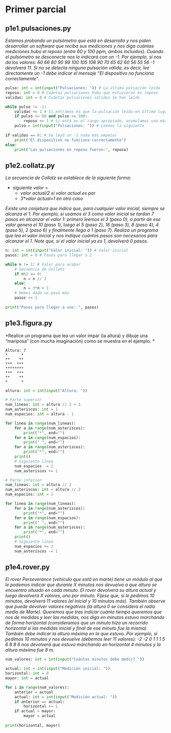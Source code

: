 # Primer parcial

## p1e1.pulsaciones.py

*Estamos probando un pulsómetro que está en desarrollo y nos piden desarrollar un software que reciba sus mediciones y nos diga cuántas mediciones hubo el reposo (entre 60 y 100 ppm, ambos incluidos). Cuando el pulsómetro se desconecte nos lo indicará con un -1. Por ejemplo, si nos da los valores: 60 66 80 90 99 100 105 108 90 70 65 62 60 56 55 56 -1 devolverá 11. Si no se detecta ninguna pulsación válida, es decir, lee directamente un -1 debe indicar el mensaje “El dispositivo no funciona correctamente”.*

```python
pulso: int = int(input("Pulsaciones: ")) # La última pulsación leída
reposo: int = 0 # Cuántas pulsaciones hubo que estuvieran en reposo
validas: int = 0 # Cuántas pulsaciones válidas se han leído

while pulso != -1:
    validas += 1 # Si entramos es que la pulsación leída en último lugar fue válida y hay que contarla
    if pulso >= 60 and pulso <= 100:
        reposo += 1 # Si está en el rango apropiado, acumulamos una más en resposo  
    pulso = int(input("Pulsaciones: ")) # Leemos la siguiente
    
if validas == 0: # Se leyó un -1 nada más empezar
    print("El dispositivo no funciona correctamente")
else:
    print("Las pulsaciones en reposo fueron:", reposo)
```

## p1e2.collatz.py

*La secuencia de Collatz se establece de la siguiente forma:*

* *siguiente valor =*
  * *valor actual/2  si valor actual es par*
  * *3\*valor actual+1  en otro caso*

*Existe una conjetura que indica que, para cualquier valor inicial, siempre se alcanza el 1. Por ejemplo, si usamos el 3 como valor inicial se tardan 7 pasos en alcanzar el valor 1: primero leemos el 3 (paso 0), a partir de ese valor genera el 10 (paso 1), luego el 5 (paso 2), 16 (paso 3), 8 (paso 4), 4 (paso 5), 2 (paso 6) y finalmente llega a 1 (paso 7). Realiza un programa que lea el valor inicial y nos indique cuántos pasos son necesarios para alcanzar el 1. Note que, si el valor inicial ya es 1, devolverá 0 pasos.*

```python
n: int = int(input("Valor inicial: ")) # Valor inicial
pasos: int = 0 # Pasos para llegar a 1

while n != 1: # Valor para acabar
    # Secuencia de Collatz
    if n%2 == 0:
        n = n // 2
    else:
        n = 3*n + 1
    # Hemos dado un paso más
    pasos += 1
    
print("Pasos para llegar a uno: ", pasos)
```

## p1e3.figura.py
*Realice un programa que lea un valor impar (la altura) y dibuje una “mariposa” (con mucha imaginación) como se muestra en el ejemplo. *

```
Altura: 7
*      *
**    **
***  ***
********
***  ***
**    **
*      *
```

```python
altura: int = int(input("Altura: "))

# Parte superior
num_lineas: int = altura // 2 + 1
num_asteriscos: int = 1
num_espacios: int = altura - 1

for linea in range(num_lineas):
    for a in range(num_asteriscos):
        print("*", end="")
    for e in range(num_espacios):
        print(" ", end="")
    for a in range(num_asteriscos):
        print("*", end="")
    print()
    # Siguiente línea
    num_espacios -= 2
    num_asteriscos += 1

# Parte inferior
num_lineas: int = altura // 2
num_asteriscos: int = altura // 2
num_espacios: int = 2

for linea in range(num_lineas):
    for a in range(num_asteriscos):
        print("*", end="")
    for e in range(num_espacios):
        print(" ", end="")
    for a in range(num_asteriscos):
        print("*", end="")
    print()
    # Siguiente línea
    num_espacios += 2
    num_asteriscos -= 1
```

## p1e4.rover.py
*El rover Perseverance (vehículo que está en marte) tiene un módulo al que le podemos indicar que durante X minutos nos devuelva a que altura se encuentra situado en cada minuto. El rover devolverá su altura actual y luego devolverá X valores, uno por minuto. Fíjese que, si le pedimos 10 minutos, devolverá 11 valores (el inicial y 10 minutos más). También observe que puede devolver valores negativos (la altura 0 se considera el radio medio de Marte). Queremos que tras indicar cuánto tiempo queremos que nos de medidas y leer las medidas, nos diga en minutos estuvo marchando de forma horizontal (consideramos que un minuto hizo un recorrido horizontal si las medidas inicial y final de ese minuto fue la misma). También debe indicar la altura máxima en la que estuvo. Por ejemplo, si pedimos 10 minutos y nos devuelve (debemos leer 11 valores): -2 -2 0 1 1 1 5 6 8 8 6 nos devolverá que estuvo marchando en horizontal 4 minutos y la altura máxima fue 8 m.*

```python
num_valores: int = int(input("Cuántas minutos debe medir? "))

actual: int = int(input("Medición inicial: "))
horizontal: int = 0
mayor: int = actual

for i in range(num_valores):
    anterior = actual
    actual: int = int(input("Medición actual: "))
    if anterior == actual:
        horizontal += 1
    if actual > mayor:
        mayor = actual
        
print(horizontal, mayor)
```

